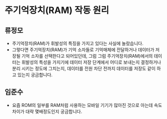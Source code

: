 # 주기억장치(RAM) 작동 원리


## 류정모
- 주기억장치(RAM)가 휘발성의 특징을 가지고 있다는 사실에 놀랐습니다.
- 그렇다면 주기억장치(RAM)가 기억 소자들로 기억매체에 전달하거나 데이터가 저장될 기억 소자를 선택한다고 되어있던데, 그럼 그럼 주기억장치(RAM)에서의 데이터는 휘발성의 특성을 가지기에 데이터 저장 단계에서 어디로 보내는지 결정하거나 분리 시키는 정도에 그치는지, 데이터를 전원 차단 전까지 데이터를 저장도 같이 하고 있는지 궁금합니다.

## 임준수
- 요즘 ROM의 일부를 RAM처럼 사용하는 모바일 기기가 많아진 것으로 아는데 속도차이가 대략 몇배정도인지 궁금합니다.
